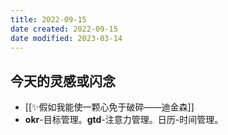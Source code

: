 ```yaml
---
title: 2022-09-15
date created: 2022-09-15
date modified: 2023-03-14
---
```


## 今天的灵感或闪念

- [[✨假如我能使一颗心免于破碎——迪金森]]
- **okr**-目标管理。**gtd**-注意力管理。日历-时间管理。
